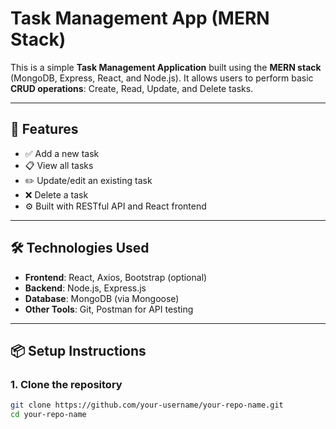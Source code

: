 # Task Management App (MERN Stack)

This is a simple **Task Management Application** built using the **MERN stack** (MongoDB, Express, React, and Node.js). It allows users to perform basic **CRUD operations**: Create, Read, Update, and Delete tasks.

---

## 🔧 Features

- ✅ Add a new task
- 📋 View all tasks
- ✏️ Update/edit an existing task
- ❌ Delete a task
- ⚙️ Built with RESTful API and React frontend

---

## 🛠️ Technologies Used

- **Frontend**: React, Axios, Bootstrap (optional)
- **Backend**: Node.js, Express.js
- **Database**: MongoDB (via Mongoose)
- **Other Tools**: Git, Postman for API testing

---

## 📦 Setup Instructions

### 1. Clone the repository
```bash
git clone https://github.com/your-username/your-repo-name.git
cd your-repo-name

